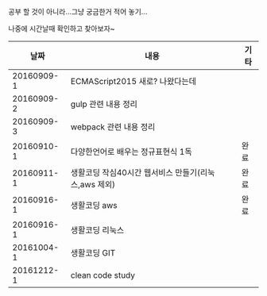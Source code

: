 ﻿
공부 할 것이 아니라...그냥 궁금한거 적어 놓기...

나중에 시간날때 확인하고 찾아보자~


| 날짜 | 내용 |  기타 |
| --- | --- |  --- |
| 20160909-1 | ECMAScript2015 새로? 나왔다는데  |  |
| 20160909-2 | gulp 관련 내용 정리 |  |
| 20160909-3 | webpack 관련 내용 정리 | | 
| 20160910-1 | 다양한언어로 배우는 정규표현식 1독 | 완료  |  
| 20160911-1 | 생활코딩 작심40시간 웹서비스 만들기(리눅스,aws 제외)  |완료  |  
| 20160916-1 | 생활코딩 aws | 완료  |  
| 20160916-1 | 생활코딩 리눅스  | |
| 20161004-1 | 생활코딩 GIT | |  
| 20161212-1 | clean code study | |  
